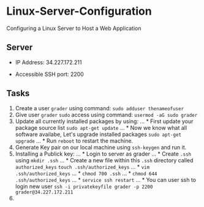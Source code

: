 # Linux-Server-Configuration

Configuring a Linux Server to Host a Web Application

## Server

* IP Address: 34.227.172.211

* Accessible SSH port: 2200

## Tasks

1. Create a user `grader` using command: `sudo adduser thenameofuser`
2. Give user `grader` `sudo` access using command: `usermod -aG sudo grader`
3. Update all currently installed packages by using:
... * First update your package source list `sudo apt-get update`
... * Now we know what all software availabe, Let's upgrade installed packages `sudo apt-get upgrade`
... * Run `reboot` to restart the machine.
4. Generate Key pair on our local machine using `ssh-keygen` and run it.
5. Installing a Publick key:
... * Login to server as grader
... * Create `.ssh` using `mkdir .ssh`
... * Create a new file within this `.ssh` directory called `authorized_keys` `touch .ssh/authorized_keys`
... * `vim .ssh/authorized_keys`
... * `chmod 700 .ssh`
... * `chmod 644 .ssh/authorized_keys`
... * `service ssh restart`
... * You can user ssh to login new user `ssh -i privatekeyfile grader -p 2200 grader@34.227.172.211`
6. 
